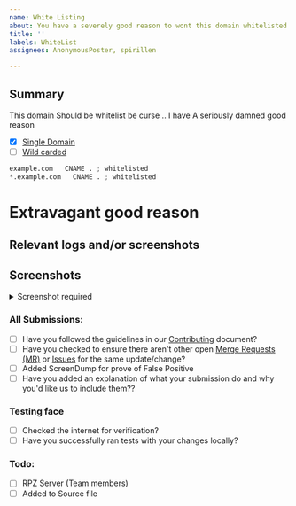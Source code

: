 ```yaml
---
name: White Listing
about: You have a severely good reason to wont this domain whitelisted
title: ''
labels: WhiteList
assignees: AnonymousPoster, spirillen

---
```


## Summary
<!--
Note: If you're a website owner that has been specifically targeted, fix the
site before reporting. Remove revolving ad servers, popup ads, adblock
countering etc. Only then will this request be reviewed.

Screenshot is required within the <details> pane. Leave a blank line before
and after the image link -->

<!-- Summarize the reason encountered concisely, and keep any domains in
back ticks `(`)` -->

This domain Should be whitelist be curse .. I have A seriously damned
good reason

- [X] <a href="source/whitelist/domains.list">Single Domain</a>
- [ ] <a href="source/whitelist/wildcard.list">Wild carded</a>

```python
example.com   CNAME . ; whitelisted
*.example.com   CNAME . ; whitelisted
```

# Extravagant good reason
<!-- Try to convince the team of why this domain should be added to the
whitelist -->

## Relevant logs and/or screenshots

<!-- Paste any relevant logs - please use code blocks (```) to format
console output, logs, and code as it's very hard to read otherwise. -->

## Screenshots

<details><Summary>Screenshot required</summary>



</details>

### All Submissions:
- [ ] Have you followed the guidelines in our [Contributing](CONTRIBUTING.md) document?
- [ ] Have you checked to ensure there aren't other open [Merge Requests (MR)](../merge_requests) or [Issues](../issues) for the same update/change?
- [ ] Added ScreenDump for prove of False Positive
- [ ] Have you added an explanation of what your submission do and why you'd like us to include them??

### Testing face
- [ ] Checked the internet for verification?
- [ ] Have you successfully ran tests with your changes locally?

### Todo:
- [ ] RPZ Server (Team members)
- [ ] Added to Source file
